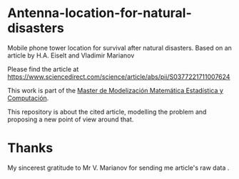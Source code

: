 # Antenna-location-for-natural-disasters
Mobile phone tower location for survival after natural disasters. Based on an article by H.A. Eiselt and Vladimir Marianov

Please find the article at https://www.sciencedirect.com/science/article/abs/pii/S0377221711007624

This work is part of the [Master de Modelización Matemática Estadística y Computación](https://www.ehu.eus/es/web/master/master-modelizacion-investigacion-matematica-estadistica-computacion).

This repository is about the cited article, modelling the problem and proposing a new point of view around that.

# Thanks
My sincerest gratitude to Mr V. Marianov for sending me article's raw data .
